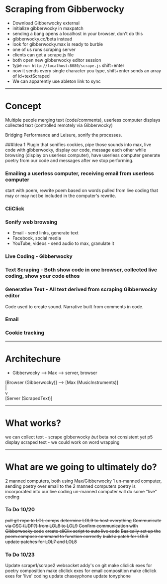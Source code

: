 # Scraping from Gibberwocky

- Download Gibberwocky external
- initialize gibberwocky in maxpatch
- sending a bang opens a localhost in your browser, don't do this
- gibberwocky.cc/beta instead
- look for gibberwocky.max is ready to burble
- one of us runs scraping server
- clients can get a scrape.js file
- both open new gibberwocky editor session
- type `run http://localhost:8080/scrape.js` shift+enter
- now it sends every single character you type, shift+enter sends an array of id+textScraped
- We can apparently use ableton link to sync

-----

# Concept
Multiple people merging text (code/comments), userless computer displays collected text (controlled remotely via Gibberwocky)

Bridging Performance and Leisure, sonify the processes.

###Idea 1
Plugin that sonifies cookies, pipe those sounds into max, live code with gibberwocky, display our code, message each other while browsing (display on userless computer), have userless computer generate poetry from our code and messages after we stop performing.

### Emailing a userless computer, receiving email from userless computer
start with poem, rewrite poem based on words pulled from live coding that may or may not be included in the computer's rewrite.

### CliClick

### Sonify web browsing
- Email - send links, generate text
- Facebook, social media
- YouTube, videos - send audio to max, granulate it

### Live Coding - Gibberwocky
### Text Scraping - Both show code in one browser, collected live coding, show your code ethos
### Generative Text - All text derived from scraping Gibberwocky editor
Code used to create sound. Narrative built from comments in code.

### Email
### Cookie tracking

-----

# Architechure

- Gibberwocky --> Max --> server, browser

[Browser (Gibberwocky)] --> [Max (MusicInstruments)]  
    |  
    v  
[Server (ScrapedText)]

---

# What works?
we can collect text - scrape
gibberwocky *but* beta not consistent yet
p5 display scraped text - we could work on word wrapping

---

# What are we going to ultimately do?
2 manned computers, both using Max/Gibberwocky
1 un-manned computer, sending poetry over email to the 2 manned computers
poetry is incorporated into our live coding
un-manned computer will do some "live" coding

### To Do 10/20
~~pull git repo to LOL comps~~
~~determine LOL9 to host everything~~
~~Communicate via OSC (UDP?) from LOL8 to LOL9~~
~~Confirm communication with Gibberwocky code~~
~~create cliClix script to auto live code~~
~~Basically set up the poem.compose command to function correctly~~
~~build a patch for LOL9~~
~~update patches for LOL7 and LOL8~~

### To Do 10/23
Update scrape1/scrape2 websocket addy's on git
make cliclick exes for poetry composition
make cliclick exes for email composition
make cliclick exes for 'live' coding
update chaseyphone
update tonyphone
